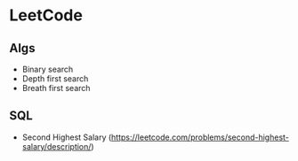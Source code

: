 # LeetCode

## Algs

- Binary search
- Depth first search
- Breath first search

## SQL

- Second Highest Salary (https://leetcode.com/problems/second-highest-salary/description/)